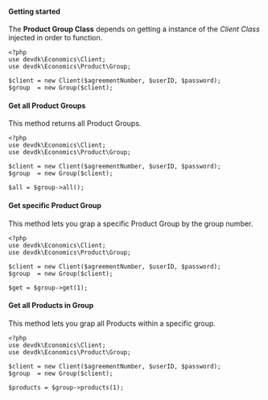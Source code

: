 #### Getting started
The **Product Group Class** depends on getting a instance of the *Client Class* injected in order to function.

    <?php
    use devdk\Economics\Client;
    use devdk\Economics\Product\Group;

    $client = new Client($agreementNumber, $userID, $password);
    $group  = new Group($client);

#### Get all Product Groups
This method returns all Product Groups.

    <?php
    use devdk\Economics\Client;
    use devdk\Economics\Product\Group;

    $client = new Client($agreementNumber, $userID, $password);
    $group  = new Group($client);

    $all = $group->all();

#### Get specific Product Group
This method lets you grap a specific Product Group by the group number.

    <?php
    use devdk\Economics\Client;
    use devdk\Economics\Product\Group;

    $client = new Client($agreementNumber, $userID, $password);
    $group  = new Group($client);

    $get = $group->get(1);

#### Get all Products in Group
This method lets you grap all Products within a specific group.

    <?php
    use devdk\Economics\Client;
    use devdk\Economics\Product\Group;

    $client = new Client($agreementNumber, $userID, $password);
    $group  = new Group($client);

    $products = $group->products(1);